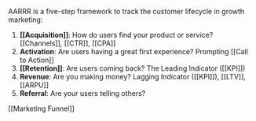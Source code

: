 AARRR is a five-step framework to track the customer lifecycle in growth marketing:

1. **[[Acquisition]]**: How do users find your product or service? [[Channels]], [[CTR]], [[CPA]]
2. **Activation**: Are users having a great first experience? Prompting [[Call to Action]]
3. **[[Retention]]**: Are users coming back? The Leading Indicator ([[KPI]])
4. **Revenue**: Are you making money? Lagging Indicator ([[KPI]]), [[LTV]], [[ARPU]]
5. **Referral**: Are your users telling others?

[[Marketing Funnel]]